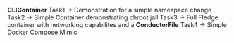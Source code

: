 **CLIContainer**
Task1 -> Demonstration for a simple namespace change
Task2 -> Simple Container demonstrating chroot jail
Task3 -> Full Fledge container with networking capabilites and a **ConductorFile**
Task4 -> Simple Docker Compose Mimic
